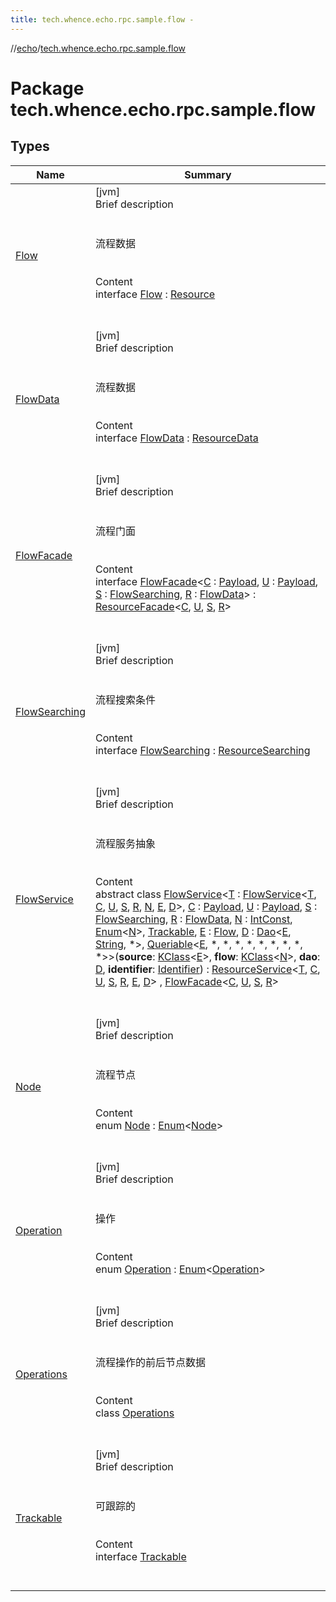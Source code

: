 ```yaml
---
title: tech.whence.echo.rpc.sample.flow -
---
```

//[echo](../index.md)/[tech.whence.echo.rpc.sample.flow](index.md)



# Package tech.whence.echo.rpc.sample.flow  


## Types  
  
|  Name|  Summary| 
|---|---|
| [Flow](-flow/index.md)| [jvm]  <br>Brief description  <br><br><br>流程数据<br><br>  <br>Content  <br>interface [Flow](-flow/index.md) : [Resource](../tech.whence.echo.rpc.sample.resource/-resource/index.md)  <br><br><br>
| [FlowData](-flow-data/index.md)| [jvm]  <br>Brief description  <br><br><br>流程数据<br><br>  <br>Content  <br>interface [FlowData](-flow-data/index.md) : [ResourceData](../tech.whence.echo.rpc.sample.resource/-resource-data/index.md)  <br><br><br>
| [FlowFacade](-flow-facade/index.md)| [jvm]  <br>Brief description  <br><br><br>流程门面<br><br>  <br>Content  <br>interface [FlowFacade](-flow-facade/index.md)<[C](-flow-facade/index.md) : [Payload](../tech.whence.echo.rpc.payload/-payload/index.md), [U](-flow-facade/index.md) : [Payload](../tech.whence.echo.rpc.payload/-payload/index.md), [S](-flow-facade/index.md) : [FlowSearching](-flow-searching/index.md), [R](-flow-facade/index.md) : [FlowData](-flow-data/index.md)> : [ResourceFacade](../tech.whence.echo.rpc.sample.resource/-resource-facade/index.md)<[C](-flow-facade/index.md), [U](-flow-facade/index.md), [S](-flow-facade/index.md), [R](-flow-facade/index.md)>   <br><br><br>
| [FlowSearching](-flow-searching/index.md)| [jvm]  <br>Brief description  <br><br><br>流程搜索条件<br><br>  <br>Content  <br>interface [FlowSearching](-flow-searching/index.md) : [ResourceSearching](../tech.whence.echo.rpc.sample.resource/-resource-searching/index.md)  <br><br><br>
| [FlowService](-flow-service/index.md)| [jvm]  <br>Brief description  <br><br><br>流程服务抽象<br><br>  <br>Content  <br>abstract class [FlowService](-flow-service/index.md)<[T](-flow-service/index.md) : [FlowService](-flow-service/index.md)<[T](-flow-service/index.md), [C](-flow-service/index.md), [U](-flow-service/index.md), [S](-flow-service/index.md), [R](-flow-service/index.md), [N](-flow-service/index.md), [E](-flow-service/index.md), [D](-flow-service/index.md)>, [C](-flow-service/index.md) : [Payload](../tech.whence.echo.rpc.payload/-payload/index.md), [U](-flow-service/index.md) : [Payload](../tech.whence.echo.rpc.payload/-payload/index.md), [S](-flow-service/index.md) : [FlowSearching](-flow-searching/index.md), [R](-flow-service/index.md) : [FlowData](-flow-data/index.md), [N](-flow-service/index.md) : [IntConst](../tech.whence.echo.container.constant/-int-const/index.md), [Enum](https://kotlinlang.org/api/latest/jvm/stdlib/kotlin/-enum/index.html)<[N](-flow-service/index.md)>, [Trackable](-trackable/index.md), [E](-flow-service/index.md) : [Flow](-flow/index.md), [D](-flow-service/index.md) : [Dao](../tech.whence.echo.dal.dao/-dao/index.md)<[E](-flow-service/index.md), [String](https://kotlinlang.org/api/latest/jvm/stdlib/kotlin/-string/index.html), *>, [Queriable](../tech.whence.echo.dal.dao/-queriable/index.md)<[E](-flow-service/index.md), *, *, *, *, *, *, *, *, *>>(**source**: [KClass](https://kotlinlang.org/api/latest/jvm/stdlib/kotlin.reflect/-k-class/index.html)<[E](-flow-service/index.md)>, **flow**: [KClass](https://kotlinlang.org/api/latest/jvm/stdlib/kotlin.reflect/-k-class/index.html)<[N](-flow-service/index.md)>, **dao**: [D](-flow-service/index.md), **identifier**: [Identifier](../tech.whence.echo.dal.entity.id/-identifier/index.md)) : [ResourceService](../tech.whence.echo.rpc.sample.resource/-resource-service/index.md)<[T](-flow-service/index.md), [C](-flow-service/index.md), [U](-flow-service/index.md), [S](-flow-service/index.md), [R](-flow-service/index.md), [E](-flow-service/index.md), [D](-flow-service/index.md)> , [FlowFacade](-flow-facade/index.md)<[C](-flow-service/index.md), [U](-flow-service/index.md), [S](-flow-service/index.md), [R](-flow-service/index.md)>   <br><br><br>
| [Node](-node/index.md)| [jvm]  <br>Brief description  <br><br><br>流程节点<br><br>  <br>Content  <br>enum [Node](-node/index.md) : [Enum](https://kotlinlang.org/api/latest/jvm/stdlib/kotlin/-enum/index.html)<[Node](-node/index.md)>   <br><br><br>
| [Operation](-operation/index.md)| [jvm]  <br>Brief description  <br><br><br>操作<br><br>  <br>Content  <br>enum [Operation](-operation/index.md) : [Enum](https://kotlinlang.org/api/latest/jvm/stdlib/kotlin/-enum/index.html)<[Operation](-operation/index.md)>   <br><br><br>
| [Operations](-operations/index.md)| [jvm]  <br>Brief description  <br><br><br>流程操作的前后节点数据<br><br>  <br>Content  <br>class [Operations](-operations/index.md)  <br><br><br>
| [Trackable](-trackable/index.md)| [jvm]  <br>Brief description  <br><br><br>可跟踪的<br><br>  <br>Content  <br>interface [Trackable](-trackable/index.md)  <br><br><br>

